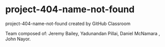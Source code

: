 # project-404-name-not-found
project-404-name-not-found created by GitHub Classroom

Team composed of: Jeremy Bailey, Yadunandan Pillai, Daniel McNamara , John Nayor.
